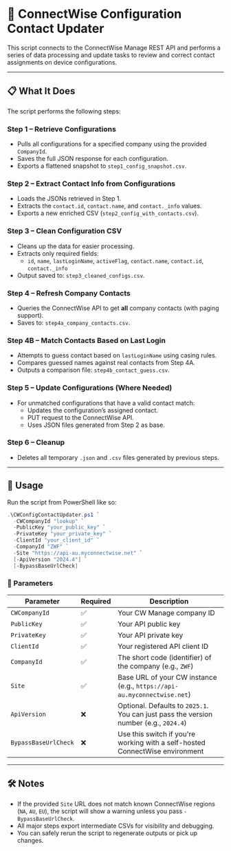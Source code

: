 # 🔧 ConnectWise Configuration Contact Updater

This script connects to the ConnectWise Manage REST API and performs a series of data processing and update tasks to review and correct contact assignments on device configurations.

---

## 📋 What It Does

The script performs the following steps:

### **Step 1 – Retrieve Configurations**
- Pulls all configurations for a specified company using the provided `CompanyId`.
- Saves the full JSON response for each configuration.
- Exports a flattened snapshot to `step1_config_snapshot.csv`.

### **Step 2 – Extract Contact Info from Configurations**
- Loads the JSONs retrieved in Step 1.
- Extracts the `contact.id`, `contact.name`, and `contact._info` values.
- Exports a new enriched CSV (`step2_config_with_contacts.csv`).

### **Step 3 – Clean Configuration CSV**
- Cleans up the data for easier processing.
- Extracts only required fields:
  - `id`, `name`, `lastLoginName`, `activeFlag`, `contact.name`, `contact.id`, `contact._info`
- Output saved to: `step3_cleaned_configs.csv`.

### **Step 4 – Refresh Company Contacts**
- Queries the ConnectWise API to get **all** company contacts (with paging support).
- Saves to: `step4a_company_contacts.csv`.

### **Step 4B – Match Contacts Based on Last Login**
- Attempts to guess contact based on `lastLoginName` using casing rules.
- Compares guessed names against real contacts from Step 4A.
- Outputs a comparison file: `step4b_contact_guess.csv`.

### **Step 5 – Update Configurations (Where Needed)**
- For unmatched configurations that have a valid contact match:
  - Updates the configuration’s assigned contact.
  - PUT request to the ConnectWise API.
  - Uses JSON files generated from Step 2 as base.

### **Step 6 – Cleanup**
- Deletes all temporary `.json` and `.csv` files generated by previous steps.

---

## 🚀 Usage

Run the script from PowerShell like so:

```powershell
.\CWConfigContactUpdater.ps1 `
  -CWCompanyId "lookup" `
  -PublicKey "your_public_key" `
  -PrivateKey "your_private_key" `
  -ClientId "your_client_id" `
  -CompanyId "ZWF" `
  -Site "https://api-au.myconnectwise.net" `
  [-ApiVersion "2024.4"] `
  [-BypassBaseUrlCheck]
```

### 🧩 Parameters

| Parameter            | Required | Description |
|----------------------|----------|-------------|
| `CWCompanyId`        | ✅       | Your CW Manage company ID |
| `PublicKey`          | ✅       | Your API public key |
| `PrivateKey`         | ✅       | Your API private key |
| `ClientId`           | ✅       | Your registered API client ID |
| `CompanyId`          | ✅       | The short code (identifier) of the company (e.g., `ZWF`) |
| `Site`               | ✅       | Base URL of your CW instance (e.g., `https://api-au.myconnectwise.net`) |
| `ApiVersion`         | ❌       | Optional. Defaults to `2025.1`. You can just pass the version number (e.g., `2024.4`) |
| `BypassBaseUrlCheck` | ❌       | Use this switch if you're working with a self-hosted ConnectWise environment |

---

## 🛠 Notes

- If the provided `Site` URL does not match known ConnectWise regions (`NA`, `AU`, `EU`), the script will show a warning unless you pass `-BypassBaseUrlCheck`.
- All major steps export intermediate CSVs for visibility and debugging.
- You can safely rerun the script to regenerate outputs or pick up changes.
